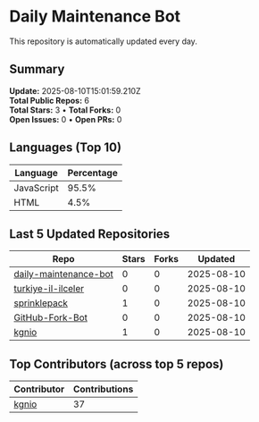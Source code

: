 # Daily Maintenance Bot

This repository is automatically updated every day.

## Summary
<!-- STATS:START -->
**Update:** 2025-08-10T15:01:59.210Z  
**Total Public Repos:** 6  
**Total Stars:** 3 • **Total Forks:** 0  
**Open Issues:** 0 • **Open PRs:** 0
<!-- STATS:END -->

## Languages (Top 10)
<!-- LANGS:START -->
Language | Percentage
--- | ---
JavaScript | 95.5%
HTML | 4.5%
<!-- LANGS:END -->

## Last 5 Updated Repositories
<!-- RECENT:START -->
Repo | Stars | Forks | Updated
--- | --- | --- | ---
[daily-maintenance-bot](https://github.com/kgnio/daily-maintenance-bot) | 0 | 0 | 2025-08-10
[turkiye-il-ilceler](https://github.com/kgnio/turkiye-il-ilceler) | 0 | 0 | 2025-08-10
[sprinklepack](https://github.com/kgnio/sprinklepack) | 1 | 0 | 2025-08-10
[GitHub-Fork-Bot](https://github.com/kgnio/GitHub-Fork-Bot) | 0 | 0 | 2025-08-10
[kgnio](https://github.com/kgnio/kgnio) | 1 | 0 | 2025-08-10
<!-- RECENT:END -->

## Top Contributors (across top 5 repos)
<!-- CONTRIB:START -->
Contributor | Contributions
--- | ---
[kgnio](https://github.com/kgnio) | 37
<!-- CONTRIB:END -->
